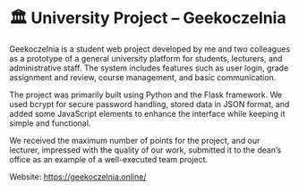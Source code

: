 # 🏛️ University Project – Geekoczelnia

Geekoczelnia is a student web project developed by me and two colleagues as a prototype of a general university platform for students, lecturers, and administrative staff. The system includes features such as user login, grade assignment and review, course management, and basic communication.

The project was primarily built using Python and the Flask framework. We used bcrypt for secure password handling, stored data in JSON format, and added some JavaScript elements to enhance the interface while keeping it simple and functional.

We received the maximum number of points for the project, and our lecturer, impressed with the quality of our work, submitted it to the dean’s office as an example of a well-executed team project.

Website: https://geekoczelnia.online/
